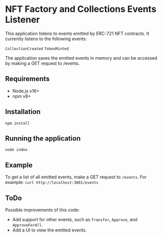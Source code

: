 # NFT Factory and Collections Events Listener

This application listens to events emitted by ERC-721 NFT contracts. It currently listens to the following events:

```CollectionCreated```
```TokenMinted```

The application saves the emitted events in memory and can be accessed by making a GET request to /events.

## Requirements

- Node.js v16+
- npm v8+

## Installation

```npm install```

## Running the application

```node index```

## Example

To get a list of all emitted events, make a GET request to `/events`. For example:
```curl http://localhost:3001/events```

## ToDo

Possible improvements of this code:

* Add support for other events, such as `Transfer`, `Approve`, and `ApproveForAll`.
* Add a UI to view the emitted events.